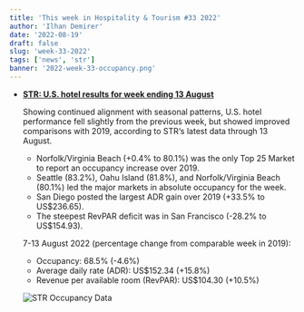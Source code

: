 ```yaml
---
title: 'This week in Hospitality & Tourism #33 2022'
author: 'Ilhan Demirer'
date: '2022-08-19'
draft: false
slug: 'week-33-2022'
tags: ['news', 'str']
banner: '2022-week-33-occupancy.png'
---
```


- **[STR: U.S. hotel results for week ending 13 August](https://str.com/press-release/str-us-hotel-results-week-ending-13-august)**

  Showing continued alignment with seasonal patterns, U.S. hotel performance fell slightly from the previous week, but showed improved comparisons with 2019, according to STR‘s latest data through 13 August.

  - Norfolk/Virginia Beach (+0.4% to 80.1%) was the only Top 25 Market to report an occupancy increase over 2019.
  - Seattle (83.2%), Oahu Island (81.8%), and Norfolk/Virginia Beach (80.1%) led the major markets in absolute occupancy for the week.
  - San Diego posted the largest ADR gain over 2019 (+33.5% to US$236.65).
  - The steepest RevPAR deficit was in San Francisco (-28.2% to US$154.93).

  7-13 August 2022 (percentage change from comparable week in 2019):

  - Occupancy: 68.5% (-4.6%)
  - Average daily rate (ADR): US$152.34 (+15.8%)
  - Revenue per available room (RevPAR): US$104.30 (+10.5%)

  ![STR Occupancy Data](/images/blogimages/2022-week-33-occupancy.png)
